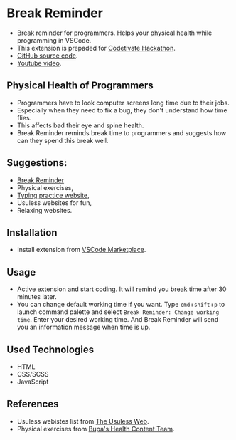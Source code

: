 # Break Reminder

* Break reminder for programmers. Helps your physical health while programming in VSCode.
* This extension is prepaded for [Codetivate Hackathon](https://codetivate.devpost.com/).
* [GitHub source code](https://github.com/orhanemree/break-reminder-extension).
* [Youtube video](https://www.youtube.com/watch?v=LfoJcaE_bVA).

## Physical Health of Programmers
* Programmers have to look computer screens long time due to their jobs.
* Especially when they need to fix a bug, they don't understand how time flies.
* This affects bad their eye and spine health.
* Break Reminder reminds break time to programmers and suggests how can they spend this break well.

## Suggestions:
* [Break Reminder](https://orhanemre.me/break-reminder-extension)
* Physical exercises,
* [Typing practice website](https://www.livechat.com/typing-speed-test/#/),
* Usuless websites for fun,
* Relaxing websites.

## Installation
* Install extension from [VSCode Marketplace](https://marketplace.visualstudio.com/items?itemName=orhanemredev.break-reminder).

## Usage
* Active extension and start coding. It will remind you break time after 30 minutes later.
* You can change default working time if you want.
Type ```cmd```+```shift```+```p``` to launch command palette and select ```Break Reminder: Change working time```. Enter your desired working time. And Break Reminder will send you an information message when time is up.

## Used Technologies
* HTML
* CSS/SCSS
* JavaScript

## References
* Usuless webistes list from [The Usuless Web](https://github.com/soops/the-useless-web).
* Physical exercises from [Bupa's Health Content Team](https://www.bupa.co.uk/newsroom/ourviews/desk-stretches).